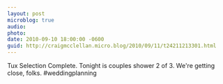 ```yaml
---
layout: post
microblog: true
audio: 
photo: 
date: 2010-09-10 18:00:00 -0600
guid: http://craigmcclellan.micro.blog/2010/09/11/t24211213301.html
---
```

Tux Selection Complete. Tonight is couples shower 2 of 3. We're getting close, folks. #weddingplanning
